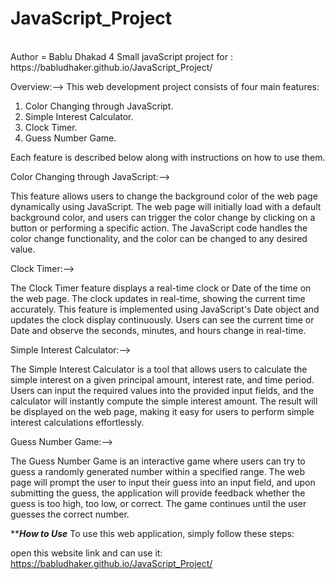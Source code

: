 # JavaScript_Project
<br>
Author =  Bablu Dhakad
4 Small javaScript project for :  https://babludhaker.github.io/JavaScript_Project/

Overview:-->
This web development project consists of four main features:

1) Color Changing through JavaScript.
2) Simple Interest Calculator.
3) Clock Timer. 
4) Guess Number Game.

Each feature is described below along with instructions on how to use them.

Color Changing through JavaScript:-->

This feature allows users to change the background color of the web page dynamically using JavaScript. The web page will initially load with a default background color, and users can trigger the color change by clicking on a button or performing a specific action. The JavaScript code handles the color change functionality, and the color can be changed to any desired value.



Clock Timer:-->

The Clock Timer feature displays a real-time  clock  or Date of the time on the web page. The clock updates in real-time, showing the current time accurately. This feature is implemented using JavaScript's Date object and updates the clock display continuously. Users can see the current time or Date and  observe the seconds, minutes, and hours change in real-time.



Simple Interest Calculator:-->

The Simple Interest Calculator is a tool that allows users to calculate the simple interest on a given principal amount, interest rate, and time period. Users can input the required values into the provided input fields, and the calculator will instantly compute the simple interest amount. The result will be displayed on the web page, making it easy for users to perform simple interest calculations effortlessly.



Guess Number Game:-->

The Guess Number Game is an interactive game where users can try to guess a randomly generated number within a specified range. The web page will prompt the user to input their guess into an input field, and upon submitting the guess, the application will provide feedback whether the guess is too high, too low, or correct. The game continues until the user guesses the correct number.

***************How to Use*************
To use this web application, simply follow these steps:

open this website link and can use it: https://babludhaker.github.io/JavaScript_Project/

